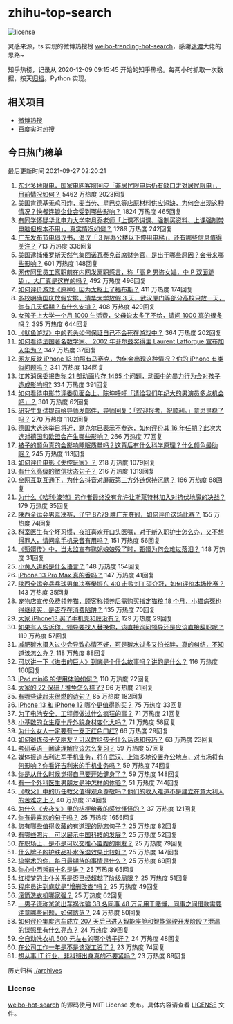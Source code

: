 # zhihu-top-search

[![license](https://img.shields.io/github/license/Arrackisarookie/zhihu-top-search)](https://github.com/Arrackisarookie/zhihu-top-search/blob/master/LICENSE)

灵感来源，ts 实现的微博热搜榜 [weibo-trending-hot-search](https://github.com/justjavac/weibo-trending-hot-search)，感谢[迷渡](https://github.com/justjavac)大佬的思路~

知乎热榜，记录从 2020-12-09 09:15:45 开始的知乎热榜。每两小时抓取一次数据，按天[归档](./archives)。Python 实现。

## 相关项目
+ [微博热搜](https://github.com/Arrackisarookie/weibo-hot-search)
+ [百度实时热搜](https://github.com/Arrackisarookie/baidu-hot-search)

## 今日热门榜单

<!-- Rank Begin -->

最后更新时间 2021-09-27 02:20:21

1. [东北多地限电，国家电网客服回应「非居民限电后仍有缺口才对居民限电」，目前情况如何？](https://www.zhihu.com/question/489134032) 5462 万热度 2023回复
1. [美国肯德基无鸡可炸，麦当劳、星巴克等店原材料供应短缺，为何会出现这种情况？快餐连锁企业会受到哪些影响？](https://www.zhihu.com/question/489062710) 1824 万热度 465回复
1. [有同学怀疑华北电力大学李月乔老师「上课不讲课、强制买资料、上课强制带电脑但根本不用」，真实情况如何？](https://www.zhihu.com/question/487104592) 1289 万热度 242回复
1. [广东发布节电倡议书，倡议「 3 层办公楼以下停用电梯」，还有哪些信息值得关注？](https://www.zhihu.com/question/489109714) 713 万热度 336回复
1. [美国逮捕俄罗斯天然气集团诺瓦泰克首席财务官，是出于哪些原因？会带来哪些影响？](https://www.zhihu.com/question/488875304) 601 万热度 148回复
1. [网传阿里员工离职前在内网发离职感言，称「高 P 男盗女娼，中 P 双面跪舔」，大厂真是这样的吗？](https://www.zhihu.com/question/489084704) 492 万热度 496回复
1. [如何评价游戏《原神》因为太抠上了福布斯？](https://www.zhihu.com/question/488812974) 411 万热度 174回复
1. [多校明确国庆放假安排，清华大学放假 3 天，武汉厦门等部分高校只放一天，你有几天假期？有什么安排？](https://www.zhihu.com/question/489089734) 408 万热度 429回复
1. [女孩子上大学一个月 1000 生活费，父母说太多了不给，请问 1000 真的很多吗？](https://www.zhihu.com/question/478918630) 395 万热度 644回复
1. [《鱿鱼游戏》中的老头如何保证自己不会死在游戏中？](https://www.zhihu.com/question/488626868) 364 万热度 202回复
1. [如何看待法国著名数学家、 2002 年菲尔兹奖得主 Laurent Lafforgue 宣布加入华为？](https://www.zhihu.com/question/489127444) 342 万热度 37回复
1. [网友反映 iPhone 13 拍照有马赛克，为何会出现这种情况？你的 iPhone 有类似问题吗？](https://www.zhihu.com/question/489085967) 341 万热度 134回复
1. [江苏消保委报告称 21 部动画片存 1465 个问题，动画中的暴力行为会对孩子造成影响吗?](https://www.zhihu.com/question/488806148) 334 万热度 391回复
1. [如何看待电影节评委见面会上，陈坤呼吁「请给我们年纪大的男演员多点机会吧」？](https://www.zhihu.com/question/489093675) 301 万热度 62回复
1. [研究生复试提前给导师发邮件，导师回复：「欢迎报考，祝顺利。」意思是稳了吗？](https://www.zhihu.com/question/389701976) 270 万热度 1102回复
1. [德国大选选举日将近，默克尔已表示不参选，如何评价其 16 年任期？此次大选对德国和欧盟会产生哪些影响？](https://www.zhihu.com/question/488697359) 266 万热度 77回复
1. [被子的颜色真的会影响睡眠质量吗？这背后有什么科学原理？什么颜色最助眠？](https://www.zhihu.com/question/486010225) 245 万热度 113回复
1. [如何评价电影《失控玩家》？](https://www.zhihu.com/question/425410017) 218 万热度 1079回复
1. [有什么高级的微信状态句子？](https://www.zhihu.com/question/440750252) 216 万热度 1319回复
1. [全网互联互通下，为什么抖音对屏蔽第三方外链保持沉默？](https://www.zhihu.com/question/488960782) 186 万热度 88回复
1. [为什么《哈利·波特》的作者最终没有允许让斯莱特林加入对抗伏地魔的决战？](https://www.zhihu.com/question/488213081) 179 万热度 35回复
1. [陕西全运会男篮决赛，辽宁 87:79 胜广东夺冠，如何评价这场比赛？](https://www.zhihu.com/question/489182231) 155 万热度 74回复
1. [科室医生有个坏习惯，夜班喜欢开口头医嘱，对于新入职护士怎么办，又不想得罪人，请问拿手机录音有用吗？](https://www.zhihu.com/question/488611816) 151 万热度 56回复
1. [《甄嬛传》中，当太监宣布鹂妃娘娘殁了时，甄嬛为何会难过落泪？](https://www.zhihu.com/question/379369358) 148 万热度 31回复
1. [小黄人讲的是什么语言？](https://www.zhihu.com/question/30830614) 148 万热度 154回复
1. [iPhone 13 Pro Max 真的香吗？](https://www.zhihu.com/question/487098448) 147 万热度 41回复
1. [陕西全运会乒乓球男单决赛樊振东 4:0 击败刘丁硕夺冠，如何评价本场比赛？](https://www.zhihu.com/question/489181012) 143 万热度 35回复
1. [宠物店宣传免费领养猫，顾客称领养后需购买指定猫粮 18 个月，小猫病死也得继续买，是否存在消费陷阱？](https://www.zhihu.com/question/488961897) 135 万热度 70回复
1. [大家 iPhone13 买了手机壳和膜没有？](https://www.zhihu.com/question/486376339) 129 万热度 29回复
1. [如果有人告诉你，领导要找人替换你，该直接询问领导还是应该直接辞职呢？](https://www.zhihu.com/question/485233757) 119 万热度 57回复
1. [减肥碳水摄入过少会导致心情不好，可是碳水过多又怕长胖，真的纠结，不知道该怎么办？](https://www.zhihu.com/question/481176830) 118 万热度 88回复
1. [可以讲一下《进击的巨人》到底是个什么故事吗？讲的是什么？](https://www.zhihu.com/question/59889547) 116 万热度 160回复
1. [iPad mini6 的使用体验如何？](https://www.zhihu.com/question/488489700) 110 万热度 22回复
1. [大家的 22 保研 / 推免怎么样了?](https://www.zhihu.com/question/488410787) 96 万热度 21回复
1. [有哪些读起来很燃的诗句？](https://www.zhihu.com/question/452583924) 85 万热度 182回复
1. [iPhone 13 和 iPhone 12 哪个更值得购买？](https://www.zhihu.com/question/487047925) 75 万热度 33回复
1. [为了电池安全，工程师做过什么疯狂的事？](https://www.zhihu.com/question/487670843) 71 万热度 21回复
1. [小基数的女生瘦十斤外貌身材变化大吗？](https://www.zhihu.com/question/284123571) 71 万热度 58回复
1. [为什么女人一定要有一支正红色口红?](https://www.zhihu.com/question/488055881) 66 万热度 29回复
1. [如何锻炼孩子交朋友？可以教给孩子什么话语和技巧？](https://www.zhihu.com/question/487957650) 63 万热度 23回复
1. [考研英语一阅读理解应该怎么复习？](https://www.zhihu.com/question/462205112) 59 万热度 57回复
1. [媒体报道吉利进军手机业务，将在武汉、上海多地设置办公地点，对市场将有何影响？你看好吉利米的手机业务吗？](https://www.zhihu.com/question/488738812) 59 万热度 74回复
1. [你是从什么时候觉得自己要开始健身了？](https://www.zhihu.com/question/473214543) 59 万热度 148回复
1. [有一个外科医生男朋友是种怎样的体验？](https://www.zhihu.com/question/372162390) 51 万热度 744回复
1. [《教父》中的历任教父值得观众尊敬吗？他们的收入难道不是建立在意大利人的苦难之上？](https://www.zhihu.com/question/488054014) 40 万热度 314回复
1. [为什么《犬夜叉》里的桔梗给我的感觉怪怪的？](https://www.zhihu.com/question/483383960) 37 万热度 121回复
1. [你有最喜欢的句子吗？](https://www.zhihu.com/question/481085614) 25 万热度 1656回复
1. [您有哪些值得收藏的有道理的励志句子？](https://www.zhihu.com/question/474718562) 25 万热度 82回复
1. [有哪些照片，可以展示中国科技的发展？](https://www.zhihu.com/question/487183637) 25 万热度 52回复
1. [在职场上，是不是可以交推心置腹的朋友？](https://www.zhihu.com/question/485934415) 25 万热度 79回复
1. [什么牌子的护肤品补水保湿效果比较好？](https://www.zhihu.com/question/34769663) 25 万热度 147回复
1. [搞学术的你，每日最期待的事情是什么？](https://www.zhihu.com/question/486811408) 25 万热度 69回复
1. [你心中西哲前十名是谁？](https://www.zhihu.com/question/488891804) 25 万热度 65回复
1. [红楼梦的主仆关系是否已经超越了阶级局限？](https://www.zhihu.com/question/481912571) 25 万热度 51回复
1. [程序员讲到底就是”增删改查“吗？](https://www.zhihu.com/question/487208427) 25 万热度 49回复
1. [滚筒洗衣机哪家强？](https://www.zhihu.com/question/32268207) 25 万热度 62回复
1. [一男子谎称爸爸出车祸诈骗 38 名同事 48 万元用于赌博，同事之间借款需要注意哪些问题，如何防范？](https://www.zhihu.com/question/489060476) 24 万热度 50回复
1. [如何评价集度汽车成立 207 天后已进入智能座舱和智能驾驶开发阶段？泄漏的谍照里有什么亮点？](https://www.zhihu.com/question/488735449) 24 万热度 39回复
1. [全自动洗衣机 500 元左右的哪个牌子好？](https://www.zhihu.com/question/271989591) 24 万热度 48回复
1. [在公司工作一年是不是该涨工资了？](https://www.zhihu.com/question/282602290) 23 万热度 74回复
1. [想从事 IT 行业，非科班出身真的不要紧吗？](https://www.zhihu.com/question/477704935) 23 万热度 89回复
<!-- Rank End -->

历史归档 [./archives](./archives)

### License

[weibo-hot-search](https://github.com/Arrackisarookie/zhihu-top-search) 的源码使用 MIT License 发布。具体内容请查看 [LICENSE](./LICENSE) 文件。
